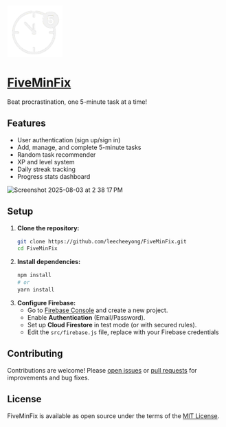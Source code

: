 <img src="/public/logo.png" height="120">

# [FiveMinFix](https://fiveminfix.vercel.app)

Beat procrastination, one 5-minute task at a time!

## Features
- User authentication (sign up/sign in)
- Add, manage, and complete 5-minute tasks
- Random task recommender
- XP and level system
- Daily streak tracking
- Progress stats dashboard

<img width="581" height="643" alt="Screenshot 2025-08-03 at 2 38 17 PM" src="https://github.com/user-attachments/assets/1ad995c7-b828-4029-833b-e6a5d439c4f6" />

## Setup

1. **Clone the repository:**
   ```bash
   git clone https://github.com/leecheeyong/FiveMinFix.git
   cd FiveMinFix
   ```
2. **Install dependencies:**
   ```bash
   npm install
   # or
   yarn install
   ```
3. **Configure Firebase:**
   - Go to [Firebase Console](https://console.firebase.google.com/) and create a new project.
   - Enable **Authentication** (Email/Password).
   - Set up **Cloud Firestore** in test mode (or with secured rules).
   - Edit the `src/firebase.js` file, replace with your Firebase credentials

## Contributing

Contributions are welcome! Please [open issues](https://github.com/leecheeyong/FiveMinFix/issues) or [pull requests](https://github.com/leecheeyong/FiveMinFix/pulls) for improvements and bug fixes.

## License

FiveMinFix is available as open source under the terms of the [MIT License](https://github.com/leecheeyong/FiveMinFix/blob/main/LICENSE).




